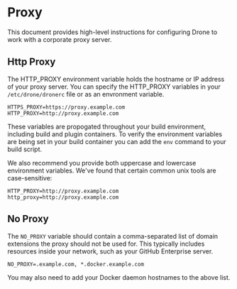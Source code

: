 # Proxy

This document provides high-level instructions for configuring Drone to work with a corporate proxy server.

## Http Proxy

The HTTP_PROXY environment variable holds the hostname or IP address of your proxy server. You can specify the HTTP_PROXY variables in your `/etc/drone/dronerc` file or as an envronment variable.

```
HTTPS_PROXY=https://proxy.example.com
HTTP_PROXY=http://proxy.example.com
```

These variables are propogated throughout your build environment, including build and plugin containers. To verify the environment variables are being set in your build container you can add the `env` command to your build script.

We also recommend you provide both uppercase and lowercase environment variables. We've found that certain common unix tools are case-sensitive:

```
HTTP_PROXY=http://proxy.example.com
http_proxy=http://proxy.example.com
```

## No Proxy

The `NO_PROXY` variable should contain a comma-separated list of domain extensions the proxy should not be used for. This typically includes resources inside your network, such as your GitHub Enterprise server.

```
NO_PROXY=.example.com, *.docker.example.com
```

You may also need to add your Docker daemon hostnames to the above list.